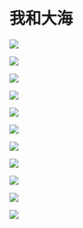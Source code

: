 # 我和大海

![](./.sea_images/4ad17df3.png)

![](./.sea_images/2c9c3e58.png)

![](./.sea_images/01da78a8.png)

![](./.sea_images/efb965e1.png)

![](./.sea_images/636d0ee4.png)

![](./.sea_images/7057c0cb.png)

![](./.sea_images/563ab86a.png)

![](./.sea_images/54c47dc4.png)

![](./.sea_images/9ca2e2cc.png)

![](./.sea_images/a11b9867.png)

![](./.sea_images/20765481.png)

